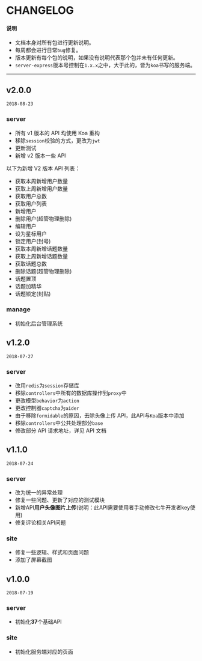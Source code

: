 # CHANGELOG

#### 说明

  * 文档本身对所有包进行更新说明。
  * 每周都会进行日常`bug`修复。
  * 版本更新有每个包的说明，如果没有说明代表那个包并未有任何更新。
  * `server-express`版本号控制在`1.x.x`之中，大于此的，皆为`koa`书写的服务端。

---

## v2.0.0

`2018-08-23`

### server

  - 所有 v1 版本的 API 均使用 Koa 重构
  - 移除`session`校验的方式，更改为`jwt`
  - 更新测试
  - 新增 v2 版本一些 API

以下为新增 V2 版本 API 列表：

  - 获取本周新增用户数量
  - 获取上周新增用户数量
  - 获取用户总数
  - 获取用户列表
  - 新增用户
  - 删除用户(超管物理删除)
  - 编辑用户
  - 设为星标用户
  - 锁定用户(封号)
  - 获取本周新增话题数量
  - 获取上周新增话题数量
  - 获取话题总数
  - 删除话题(超管物理删除)
  - 话题置顶
  - 话题加精华
  - 话题锁定(封贴)

### manage

  - 初始化后台管理系统

## v1.2.0

`2018-07-27`

### server

  - 改用`redis`为`session`存储库
  - 移除`controllers`中所有的数据库操作到`proxy`中
  - 更改模型`behavior`为`action`
  - 更改控制器`captcha`为`aider`
  - 由于移除`formidable`的原因，去除头像上传 API，此API与`Koa`版本中添加
  - 移除`controllers`中公共处理部分`base`
  - 修改部分 API 请求地址，详见 API 文档

## v1.1.0

`2018-07-24`

### server

  - 改为统一的异常处理
  - 修复一些问题、更新了对应的测试模块
  - 新增API**用户头像图片上传**(说明：此API需要使用者手动修改七牛开发者key使用)
  - 修复评论相关API问题

### site

  - 修复一些逻辑、样式和页面问题
  - 添加了屏幕截图

## v1.0.0

`2018-07-19`

### server

  - 初始化**37**个基础API

### site

  - 初始化服务端对应的页面

